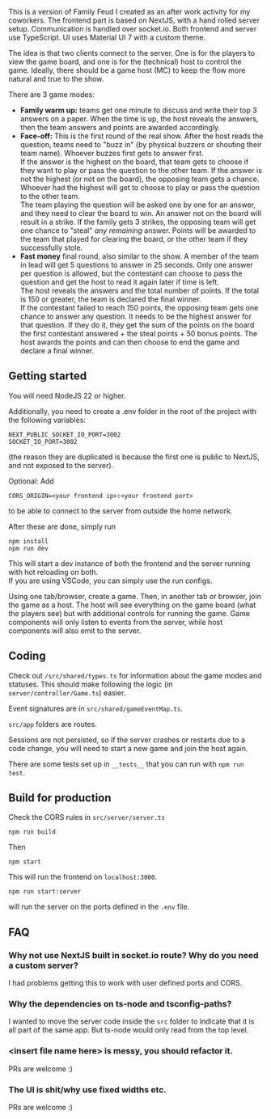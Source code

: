 This is a version of Family Feud I created as an after work activity for my coworkers. The frontend part is based on NextJS, with a hand rolled server setup. Communication is handled over socket.io. Both frontend and server use TypeScript. UI uses Material UI 7 with a custom theme.

The idea is that two clients connect to the server. One is for the players to view the game board, and one is for the (technical) host to control the game. Ideally, there should be a game host (MC) to keep the flow more natural and true to the show.

There are 3 game modes:

- **Family warm up:** teams get one minute to discuss and write their top 3 answers on a paper. When the time is up, the host reveals the answers, then the team answers and points are awarded accordingly.
- **Face-off:** This is the first round of the real show. After the host reads the question, teams need to "buzz in" (by physical buzzers or shouting their team name). Whoever buzzes first gets to answer first.  
  If the answer is the highest on the board, that team gets to choose if they want to play or pass the question to the other team. If the answer is not the highest (or not on the board), the opposing team gets a chance. Whoever had the highest will get to choose to play or pass the question to the other team.  
  The team playing the question will be asked one by one for an answer, and they need to clear the board to win. An answer not on the board will result in a strike. If the family gets 3 strikes, the opposing team will get one chance to "steal" _any remaining_ answer. Points will be awarded to the team that played for clearing the board, or the other team if they successfully stole.
- **Fast money** final round, also similar to the show. A member of the team in lead will get 5 questions to answer in 25 seconds. Only one answer per question is allowed, but the contestant can choose to pass the question and get the host to read it again later if time is left.  
  The host reveals the answers and the total number of points. If the total is 150 or greater, the team is declared the final winner.  
  If the contestant failed to reach 150 points, the opposing team gets one chance to answer any question. It needs to be the highest answer for that question. If they do it, they get the sum of the points on the board the first contestant answered + the steal points + 50 bonus points. The host awards the points and can then choose to end the game and declare a final winner.

## Getting started

You will need NodeJS 22 or higher.

Additionally, you need to create a .env folder in the root of the project with the following variables:

```
NEXT_PUBLIC_SOCKET_IO_PORT=3002
SOCKET_IO_PORT=3002
```

(the reason they are duplicated is because the first one is public to NextJS, and not exposed to the server).

Optional: Add

```
CORS_ORIGIN=<your frontend ip>:<your frontend port>
```

to be able to connect to the server from outside the home network.

After these are done, simply run

```
npm install
npm run dev
```

This will start a dev instance of both the frontend and the server running with hot reloading on both.  
If you are using VSCode, you can simply use the run configs.

Using one tab/browser, create a game. Then, in another tab or browser, join the game as a host. The host will see everything on the game board (what the players see) but with additional controls for running the game. Game components will only listen to events from the server, while host components will also emit to the server.

## Coding

Check out `/src/shared/types.ts` for information about the game modes and statuses. This should make following the logic (in `server/controller/Game.ts`) easier.

Event signatures are in `src/shared/gameEventMap.ts`.

`src/app` folders are routes.

Sessions are not persisted, so if the server crashes or restarts due to a code change, you will need to start a new game and join the host again.

There are some tests set up in `__tests__` that you can run with `npm run test`.

## Build for production

Check the CORS rules in `src/server/server.ts`

```
npm run build
```

Then

```
npm start
```

This will run the frontend on `localhost:3000`.

```
npm run start:server
```

will run the server on the ports defined in the `.env` file.

## FAQ

### Why not use NextJS built in socket.io route? Why do you need a custom server?

I had problems getting this to work with user defined ports and CORS.

### Why the dependencies on ts-node and tsconfig-paths?

I wanted to move the server code inside the `src` folder to indicate that it is all part of the same app. But ts-node would only read from the top level.

### &lt;insert file name here&gt; is messy, you should refactor it.

PRs are welcome :)

### The UI is shit/why use fixed widths etc.

PRs are welcome :)
